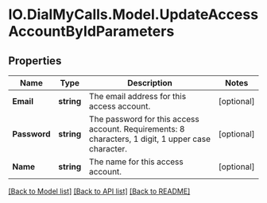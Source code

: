 # IO.DialMyCalls.Model.UpdateAccessAccountByIdParameters
## Properties

Name | Type | Description | Notes
------------ | ------------- | ------------- | -------------
**Email** | **string** | The email address for this access account. | [optional] 
**Password** | **string** | The password for this access account. Requirements: 8 characters, 1 digit, 1 upper case character. | [optional] 
**Name** | **string** | The name for this access account. | [optional] 

[[Back to Model list]](../README.md#documentation-for-models) [[Back to API list]](../README.md#documentation-for-api-endpoints) [[Back to README]](../README.md)

